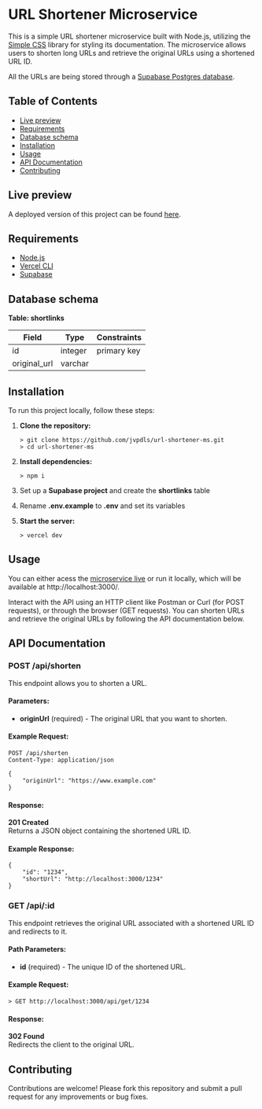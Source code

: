 URL Shortener Microservice
==========================

This is a simple URL shortener microservice built with Node.js, utilizing the [Simple CSS](https://simplecss.org/) library for styling its documentation. The microservice allows users to shorten long URLs and retrieve the original URLs using a shortened URL ID.

All the URLs are being stored through a [Supabase Postgres database](https://supabase.com/).

Table of Contents
-----------------
*   [Live preview](#live-preview)
*   [Requirements](#requirements)
*   [Database schema](#database-schema)
*   [Installation](#installation)
*   [Usage](#usage)
*   [API Documentation](#api-documentation)
*   [Contributing](#contributing)

Live preview
------------

A deployed version of this project can be found [here](https://url-shortener-ms.vercel.app/).

Requirements
------------

- [Node.js](https://nodejs.org/)
- [Vercel CLI](https://vercel.com/docs/cli)
- [Supabase](https://supabase.com/)

Database schema
---------------

**Table: shortlinks**

| Field         | Type     | Constraints      |
|---------------|----------|------------------|
| id            | integer  | primary key      |
| original_url  | varchar  |                  |

Installation
------------

To run this project locally, follow these steps:

1.  **Clone the repository:**
    
        > git clone https://github.com/jvpdls/url-shortener-ms.git
        > cd url-shortener-ms
    
2.  **Install dependencies:**
    
        > npm i

3.  Set up a **Supabase project** and create the **shortlinks** table

4.  Rename **.env.example** to **.env** and set its variables
    
5.  **Start the server:**
    
        > vercel dev
    
Usage
-----

You can either acess the [microservice live](https://url-shortener-ms.vercel.app/) or run it locally, which will be available at http://localhost:3000/.

Interact with the API using an HTTP client like Postman or Curl (for POST requests), or through the browser (GET requests). You can shorten URLs and retrieve the original URLs by following the API documentation below.

API Documentation
-----------------

### POST /api/shorten

This endpoint allows you to shorten a URL.

#### Parameters:

*   **originUrl** (required) - The original URL that you want to shorten.

#### Example Request:

    POST /api/shorten
    Content-Type: application/json
    
    {
        "originUrl": "https://www.example.com"
    }

#### Response:

**201 Created**  
Returns a JSON object containing the shortened URL ID.

#### Example Response:

    {
        "id": "1234",
        "shortUrl": "http://localhost:3000/1234"
    }

### GET /api/:id

This endpoint retrieves the original URL associated with a shortened URL ID and redirects to it.

#### Path Parameters:

*   **id** (required) - The unique ID of the shortened URL.

#### Example Request:

    > GET http://localhost:3000/api/get/1234

#### Response:

**302 Found**  
Redirects the client to the original URL.

Contributing
------------

Contributions are welcome! Please fork this repository and submit a pull request for any improvements or bug fixes.
